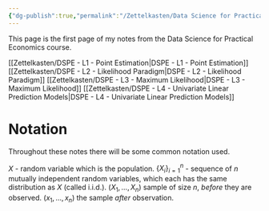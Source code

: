 ```yaml
---
{"dg-publish":true,"permalink":"/Zettelkasten/Data Science for Practical Economics/","tags":["machine-learning","AI","ML"],"noteIcon":1,"created":"2024-12-20T18:58:22.897+09:00"}
---
```



This page is the first page of my notes from the Data Science for Practical Economics course.

[[Zettelkasten/DSPE - L1 - Point Estimation\|DSPE - L1 - Point Estimation]]
[[Zettelkasten/DSPE - L2 - Likelihood Paradigm\|DSPE - L2 - Likelihood Paradigm]]
[[Zettelkasten/DSPE - L3 - Maximum Likelihood\|DSPE - L3 - Maximum Likelihood]]
[[Zettelkasten/DSPE - L4 - Univariate Linear Prediction Models\|DSPE - L4 - Univariate Linear Prediction Models]]

# Notation
Throughout these notes there will be some common notation used.

$X$ - random variable which is the population.
$\{ X_{i} \}_{i=1}^{n}$ - sequence of $n$ mutually independent random variables, which each has the same distribution as $X$ (called i.i.d.).
$(X_{1}, \dots, X_{n})$ sample of size $n$, *before* they are observed.
$(x_{1},\dots,x_{n})$ the sample *after* observation.
